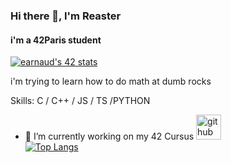 ### Hi there 👋, I'm Reaster
#### i'm a 42Paris student
[![earnaud's 42 stats](https://badge42.vercel.app/api/v2/cl1xnrut1005407l66h4ojpzd/stats?cursusId=21&coalitionId=46)](https://github.com/JaeSeoKim/badge42)

i'm trying to learn how to do math at dumb rocks

Skills: C / C++ / JS / TS /PYTHON

- 🔭 I’m currently working on my 42 Cursus 
[<img src='https://cdn.jsdelivr.net/npm/simple-icons@3.0.1/icons/github.svg' alt='github' height='40'>](https://github.com/Reaster0)  
[![Top Langs](https://github-readme-stats.vercel.app/api/top-langs/?username=Reaster0)](https://github.com/anuraghazra/github-readme-stats)


